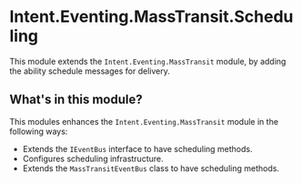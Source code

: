 ﻿# Intent.Eventing.MassTransit.Scheduling

This module extends the `Intent.Eventing.MassTransit` module, by adding the ability schedule messages for delivery.

## What's in this module?

This modules enhances the `Intent.Eventing.MassTransit` module in the following ways:

* Extends the `IEventBus` interface to have scheduling methods.
* Configures scheduling infrastructure. 
* Extends the `MassTransitEventBus` class to have scheduling methods.
